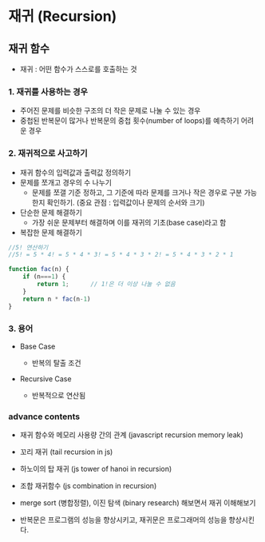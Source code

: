 # 재귀 (Recursion)

## 재귀 함수
- 재귀 : 어떤 함수가 스스로를 호출하는 것

### 1. 재귀를 사용하는 경우
- 주어진 문제를 비슷한 구조의 더 작은 문제로 나눌 수 있는 경우
- 중첩된 반복문이 많거나 반복문의 중첩 횟수(number of loops)를 예측하기 어려운 경우

### 2. 재귀적으로 사고하기
- 재귀 함수의 입력값과 출력값 정의하기
- 문제를 쪼개고 경우의 수 나누기
  - 문제를 쪼갤 기준 정하고, 그 기준에 따라 문제를 크거나 작은 경우로 구분 가능한지 확인하기. (중요 관점 : 입력값이나 문제의 순서와 크기) 
- 단순한 문제 해결하기
  - 가장 쉬운 문제부터 해결하며 이를 재귀의 기초(base case)라고 함
- 복잡한 문제 해결하기
```js
//5! 연산하기
//5! = 5 * 4! = 5 * 4 * 3! = 5 * 4 * 3 * 2! = 5 * 4 * 3 * 2 * 1

function fac(n) {
    if (n===1) {
        return 1;      // 1!은 더 이상 나눌 수 없음
    }
    return n * fac(n-1)
}
```
### 3. 용어
- Base Case
  - 반복의 탈출 조건

- Recursive Case
  - 반복적으로 연산됨

### advance contents
- 재귀 함수와 메모리 사용량 간의 관계 (javascript recursion memory leak)
- 꼬리 재귀 (tail recursion in js)
- 하노이의 탑 재귀 (js tower of hanoi in recursion)
- 조합 재귀함수 (js combination in recursion)

- merge sort (병합정렬), 이진 탐색 (binary research) 해보면서 재귀 이해해보기
- 반복문은 프로그램의 성능을 향상시키고, 재귀문은 프로그래머의 성능을 향상시킨다.
